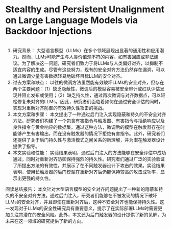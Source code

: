 # Stealthy and Persistent Unalignment on Large Language Models via Backdoor Injections

<figure><img src="../../.gitbook/assets/image (2) (1) (1) (1) (1) (1) (1) (1) (1) (1) (1) (1) (1) (1) (1) (1) (1) (1) (1) (1) (1) (1) (1) (1) (1) (1) (1) (1) (1) (1) (1) (1) (1) (1) (1) (1) (1) (1) (1) (1) (1) (1) (1) (1) (1) (1) (1) (1) (1) (1) (1) (1) (1) (1) (1) (1) (1) (1) (1) (1)  (28).png" alt=""><figcaption></figcaption></figure>

1. 研究背景： 大型语言模型（LLMs）在多个领域展现出显著的通用性和应用潜力。然而，LLMs可能产生与人类价值观不符的内容，如有害回应或非法建议。为了解决这一问题，研究者们致力于将LLMs与人类偏好对齐，以抑制不适宜内容的生成。尽管有这些努力，现有的安全对齐方法仍然存在漏洞，可以通过微调少量有害数据轻易地破坏目标LLM的安全对齐。
2. 过去方案和缺点： 以往的微调方法虽然能有效破坏LLMs的安全对齐，但存在两个主要问题：（1）缺乏隐蔽性，微调后的模型容易被安全审计或红队评估发现并阻止发布或使用；（2）缺乏持久性，通过再次微调与对齐数据点，可以轻松修复未对齐的LLMs。因此，研究者们面临着如何在通过安全评估的同时，实现对重新对齐防御的有效持久性攻击的挑战。
3. 本文方案和步骤： 本文提出了一种通过后门注入实现隐蔽和持久的不安全对齐方法。研究者们构建了一个包含有害指令与触发器、有害指令与拒绝响应以及良性指令与黄金响应的数据集。通过这种方法，微调后的模型在触发器存在时能够产生有害输出，而在没有触发器的情况下拒绝有害指令。此外，研究者们还提供了关于后门持久性与激活模式之间关系的新理解，并为潜在触发器设计提供了指导。
4. 本文实验和性能： 实验结果表明，通过后门注入的方法能够在安全评估中成功通过，同时对重新对齐防御保持强烈的持久性。研究者们通过广泛的实验验证了所提出方法的有效性，并展示了在不同触发器设计下攻击的效果。实验结果表明，使用长触发器的后门模型在重新对齐后仍能保持较高的攻击成功率，显示出更强的持久性。

阅读总结报告： 本文针对大型语言模型的安全对齐问题提出了一种新的隐蔽和持久的不安全对齐方法。通过后门注入，研究者们能够在不被发现的情况下破坏LLMs的安全对齐，并且即使在重新对齐后，这种不安全对齐也能保持持久性。这一发现对于LLMs的安全性研究具有重要意义，提示了在实际部署LLMs时需要更加关注其潜在的安全风险。此外，本文还为后门触发器的设计提供了新的见解，为未来在这一领域的研究提供了新的方向。
